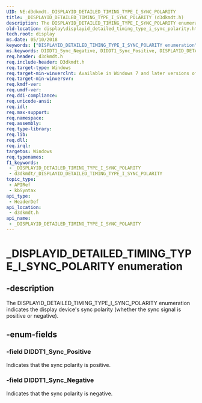 ```yaml
---
UID: NE:d3dkmdt._DISPLAYID_DETAILED_TIMING_TYPE_I_SYNC_POLARITY
title: _DISPLAYID_DETAILED_TIMING_TYPE_I_SYNC_POLARITY (d3dkmdt.h)
description: The DISPLAYID_DETAILED_TIMING_TYPE_I_SYNC_POLARITY enumeration indicates the display device's sync polarity (whether the sync signal is positive or negative).
old-location: display\displayid_detailed_timing_type_i_sync_polarity.htm
tech.root: display
ms.date: 05/10/2018
keywords: ["DISPLAYID_DETAILED_TIMING_TYPE_I_SYNC_POLARITY enumeration"]
ms.keywords: DIDDT1_Sync_Negative, DIDDT1_Sync_Positive, DISPLAYID_DETAILED_TIMING_TYPE_I_SYNC_POLARITY, DmEnums_7a2bc957-2ae3-4a38-bbe7-8e3e52994e5d.xml, _DISPLAYID_DETAILED_TIMING_TYPE_I_SYNC_POLARITY, _DISPLAYID_DETAILED_TIMING_TYPE_I_SYNC_POLARITY enumeration [Display Devices], d3dkmdt/DIDDT1_Sync_Negative, d3dkmdt/DIDDT1_Sync_Positive, d3dkmdt/_DISPLAYID_DETAILED_TIMING_TYPE_I_SYNC_POLARITY, display.displayid_detailed_timing_type_i_sync_polarity
req.header: d3dkmdt.h
req.include-header: D3dkmdt.h
req.target-type: Windows
req.target-min-winverclnt: Available in Windows 7 and later versions of the Windows operating systems.
req.target-min-winversvr: 
req.kmdf-ver: 
req.umdf-ver: 
req.ddi-compliance: 
req.unicode-ansi: 
req.idl: 
req.max-support: 
req.namespace: 
req.assembly: 
req.type-library: 
req.lib: 
req.dll: 
req.irql: 
targetos: Windows
req.typenames: 
f1_keywords:
 - _DISPLAYID_DETAILED_TIMING_TYPE_I_SYNC_POLARITY
 - d3dkmdt/_DISPLAYID_DETAILED_TIMING_TYPE_I_SYNC_POLARITY
topic_type:
 - APIRef
 - kbSyntax
api_type:
 - HeaderDef
api_location:
 - d3dkmdt.h
api_name:
 - _DISPLAYID_DETAILED_TIMING_TYPE_I_SYNC_POLARITY
---
```


# _DISPLAYID_DETAILED_TIMING_TYPE_I_SYNC_POLARITY enumeration


## -description

The DISPLAYID_DETAILED_TIMING_TYPE_I_SYNC_POLARITY enumeration indicates the display device's sync polarity (whether the sync signal is positive or negative).

## -enum-fields

### -field DIDDT1_Sync_Positive

Indicates that the sync polarity is positive.

### -field DIDDT1_Sync_Negative

Indicates that the sync polarity is negative.

